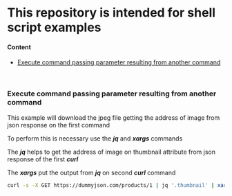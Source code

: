 # This repository is intended for shell script examples

#### Content
* [Execute command passing parameter resulting from another command](#item1)

<br>
<a name="a"></a>

### Execute command passing parameter resulting from another command

This example will download the jpeg file getting the address of image from json response on the first command

To perform this is necessary use the ***jq*** and ***xargs*** commands

The ***jq*** helps to get the address of image on thumbnail attribute from json response of the first ***curl***

The ***xargs*** put the output from ***jq*** on second ***curl*** command

```bash
curl -s -X GET https://dummyjson.com/products/1 | jq '.thumbnail' | xargs curl  -O
```
